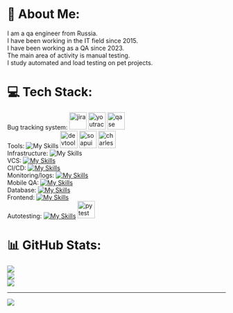 # 💫 About Me:
I am a qa engineer from Russia. <br/> 
I have been working in the IT field since 2015. <br/> 
I have been working as a QA since 2023. <br/> 
The main area of activity is manual testing.<br/> 
I study automated and load testing on pet projects.<br/> 

# 💻 Tech Stack:
 Bug tracking system:
<img src="https://cdn.jsdelivr.net/gh/devicons/devicon/icons/jira/jira-original.svg" title="jira" alt="jira" width="40" height="40"/>
<img src="https://upload.wikimedia.org/wikipedia/commons/thumb/8/8d/YouTrack_Icon.svg/1024px-YouTrack_Icon.svg.png?20200803082248" title="youtrack" alt="youtrack" width="40" height="40"/>
<img src="https://luna1.co/eb0187.png" title="qase" alt="qase" width="40" height="40"/><br/> 
 Tools: 
 ![My Skills](https://skillicons.dev/icons?i=postman,figma,bash&theme=light)
<img src="https://d33wubrfki0l68.cloudfront.net/38b5c953a4667366685d55db55d057c86db1fc54/a0fdc/static/acae6b24d940347661ca901ea07f47c1/chrome-dev-logo-icon.png" title="devtools" alt="devtools" width="40" height="40"/>
<img src="https://encrypted-tbn0.gstatic.com/images?q=tbn:ANd9GcTDLj-17hLuPse4K5lo4VLNFRn89rjLSB-KKIZMdNjB0Q&s" title="soapui" alt="soapui" width="40" height="40"/>
<img src="https://cdn.icon-icons.com/icons2/3053/PNG/512/charles_proxy_macos_bigsur_icon_190302.png" title="charles" alt="charles" width="40" height="40"/><br/>
 Infrastructure:
 ![My Skills](https://skillicons.dev/icons?i=linux,docker,kubernetes,&theme=light)<br/>
 VCS:
  [![My Skills](https://skillicons.dev/icons?i=git,github&theme=light)](https://skillicons.dev)<br/>
 CI/CD:
 [![My Skills](https://skillicons.dev/icons?i=jenkins,githubactions&theme=light)](https://skillicons.dev)<br/>
 Monitoring/logs:
 [![My Skills](https://skillicons.dev/icons?i=grafana,prometheus&theme=light)](https://skillicons.dev)<br/>
 Mobile QA:
 [![My Skills](https://skillicons.dev/icons?i=androidstudio&theme=light)](https://skillicons.dev)<br/> 
 Database:
 [![My Skills](https://skillicons.dev/icons?i=postgres&theme=light)](https://skillicons.dev)<br/>
 Frontend:
 [![My Skills](https://skillicons.dev/icons?i=html,css)](https://skillicons.dev)<br/>
 Autotesting:
 [![My Skills](https://skillicons.dev/icons?i=python,selenium&theme=light)](https://skillicons.dev)
 <img src="https://upload.wikimedia.org/wikipedia/commons/b/ba/Pytest_logo.svg" title="pytest" alt="pytest" width="40" height="40"/>


# 📊 GitHub Stats:
![](https://github-readme-stats.vercel.app/api?username=pasha1019&theme=dark&hide_border=false&include_all_commits=false&count_private=false)<br/>
![](https://github-readme-streak-stats.herokuapp.com/?user=pasha1019&theme=dark&hide_border=false)<br/>
![](https://github-readme-stats.vercel.app/api/top-langs/?username=pasha1019&theme=dark&hide_border=false&include_all_commits=false&count_private=false&layout=compact)

---
[![](https://visitcount.itsvg.in/api?id=pasha1019&icon=0&color=0)](https://visitcount.itsvg.in)

<!-- Proudly created with GPRM ( https://gprm.itsvg.in ) -->
